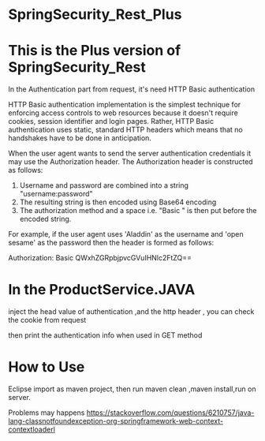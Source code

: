 # SpringSecurity_Rest_Plus
# This is the Plus version of SpringSecurity_Rest

In the Authentication part from request, it's need HTTP Basic authentication

HTTP Basic authentication implementation is the simplest technique for enforcing access controls to web resources because it doesn't require cookies, session identifier and login pages. Rather, HTTP Basic authentication uses static, standard HTTP headers which means that no handshakes have to be done in anticipation.

When the user agent wants to send the server authentication credentials it may use the Authorization header. The Authorization header is constructed as follows:

1) Username and password are combined into a string "username:password"
2) The resulting string is then encoded using Base64 encoding
3) The authorization method and a space i.e. "Basic " is then put before the encoded string.

For example, if the user agent uses 'Aladdin' as the username and 'open sesame' as the password then the header is formed as follows:

Authorization: Basic QWxhZGRpbjpvcGVuIHNlc2FtZQ==

# In the ProductService.JAVA

inject the head value of authentication ,and the http header , you can check the cookie from request

then print the authentication info when used in GET method

# How to Use
Eclipse import as maven project, then run maven clean ,maven install,run on server.

Problems may happens
https://stackoverflow.com/questions/6210757/java-lang-classnotfoundexception-org-springframework-web-context-contextloaderl
